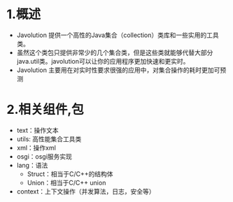 # 1.概述
- Javolution 提供一个高性的Java集合（collection）类库和一些实用的工具类。
- 虽然这个类包只提供非常少的几个集合类，但是这些类就能够代替大部分java.util类。javolution可以让你的应用程序更加快速和更实时。
- Javolution 主要用在对实时性要求很强的应用中，对集合操作的耗时更加可预测

# 2.相关组件,包
- text：操作文本
- utils: 高性能集合工具类
- xml：操作xml
- osgi：osgi服务实现
- lang：语法
    - Struct：相当于C/C++的结构体
    - Union：相当于C/C++ union 
- context：上下文操作（并发算法，日志，安全等）

